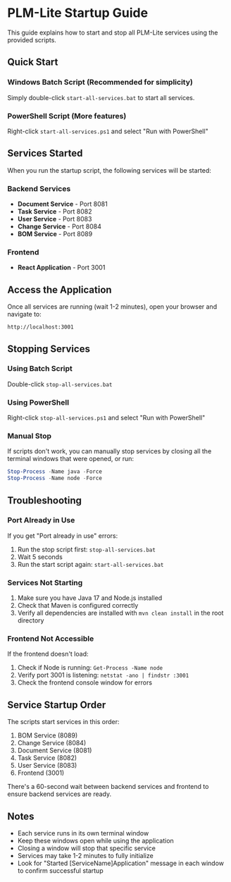 # PLM-Lite Startup Guide

This guide explains how to start and stop all PLM-Lite services using the provided scripts.

## Quick Start

### Windows Batch Script (Recommended for simplicity)
Simply double-click `start-all-services.bat` to start all services.

### PowerShell Script (More features)
Right-click `start-all-services.ps1` and select "Run with PowerShell"

## Services Started

When you run the startup script, the following services will be started:

### Backend Services
- **Document Service** - Port 8081
- **Task Service** - Port 8082
- **User Service** - Port 8083
- **Change Service** - Port 8084
- **BOM Service** - Port 8089

### Frontend
- **React Application** - Port 3001

## Access the Application

Once all services are running (wait 1-2 minutes), open your browser and navigate to:
```
http://localhost:3001
```

## Stopping Services

### Using Batch Script
Double-click `stop-all-services.bat`

### Using PowerShell
Right-click `stop-all-services.ps1` and select "Run with PowerShell"

### Manual Stop
If scripts don't work, you can manually stop services by closing all the terminal windows that were opened, or run:
```powershell
Stop-Process -Name java -Force
Stop-Process -Name node -Force
```

## Troubleshooting

### Port Already in Use
If you get "Port already in use" errors:
1. Run the stop script first: `stop-all-services.bat`
2. Wait 5 seconds
3. Run the start script again: `start-all-services.bat`

### Services Not Starting
1. Make sure you have Java 17 and Node.js installed
2. Check that Maven is configured correctly
3. Verify all dependencies are installed with `mvn clean install` in the root directory

### Frontend Not Accessible
If the frontend doesn't load:
1. Check if Node is running: `Get-Process -Name node`
2. Verify port 3001 is listening: `netstat -ano | findstr :3001`
3. Check the frontend console window for errors

## Service Startup Order

The scripts start services in this order:
1. BOM Service (8089)
2. Change Service (8084)
3. Document Service (8081)
4. Task Service (8082)
5. User Service (8083)
6. Frontend (3001)

There's a 60-second wait between backend services and frontend to ensure backend services are ready.

## Notes

- Each service runs in its own terminal window
- Keep these windows open while using the application
- Closing a window will stop that specific service
- Services may take 1-2 minutes to fully initialize
- Look for "Started [ServiceName]Application" message in each window to confirm successful startup
